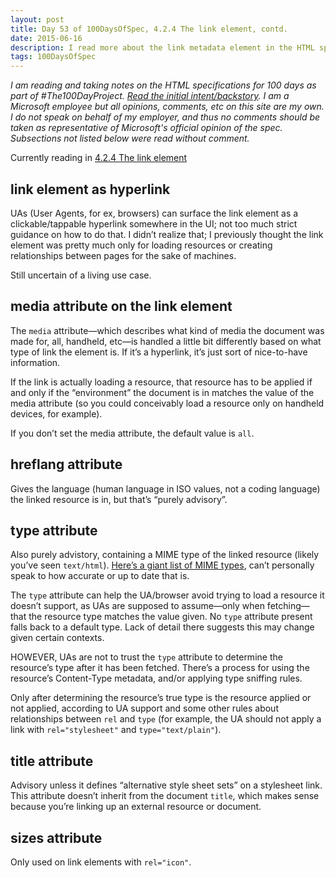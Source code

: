 ```yaml
---
layout: post
title: Day 53 of 100DaysOfSpec, 4.2.4 The link element, contd.
date: 2015-06-16
description: I read more about the link metadata element in the HTML spec.
tags: 100DaysOfSpec
---
```


*I am reading and taking notes on the HTML specifications for 100 days as part of #The100DayProject. [Read the initial intent/backstory](http://melanie-richards.com/blog/100-day-project). I am a Microsoft employee but all opinions, comments, etc on this site are my own. I do not speak on behalf of my employer, and thus no comments should be taken as representative of Microsoft's official opinion of the spec. Subsections not listed below were read without comment.*

Currently reading in [4.2.4 The link element](http://www.w3.org/TR/html5/document-metadata.html#the-link-element)

## link element as hyperlink

UAs (User Agents, for ex, browsers) can surface the link element as a clickable/tappable hyperlink somewhere in the UI; not too much strict guidance on how to do that. I didn’t realize that; I previously thought the link element was pretty much only for loading resources or creating relationships between pages for the sake of machines.

Still uncertain of a living use case.

## media attribute on the link element

The `media` attribute—which describes what kind of media the document was made for, all, handheld, etc—is handled a little bit differently based on what type of link the element is. If it’s a hyperlink, it’s just sort of nice-to-have information.

If the link is actually loading a resource, that resource has to be applied if and only if the “environment” the document is in matches the value of the media attribute (so you could conceivably load a resource only on handheld devices, for example).

If you don’t set the media attribute, the default value is `all`.

## hreflang attribute

Gives the language (human language in ISO values, not a coding language) the linked resource is in, but that’s “purely advisory”.

## type attribute

Also purely advistory, containing a MIME type of the linked resource (likely you’ve seen `text/html`). [Here’s a giant list of MIME types](http://www.freeformatter.com/mime-types-list.html), can’t personally speak to how accurate or up to date that is.

The `type` attribute can help the UA/browser avoid trying to load a resource it doesn’t support, as UAs are supposed to assume—only when fetching—that the resource type matches the value given. No `type` attribute present falls back to a default type. Lack of detail there suggests this may change given certain contexts.

HOWEVER, UAs are not to trust the `type` attribute to determine the resource’s type after it has been fetched. There’s a process for using the resource’s Content-Type metadata, and/or applying type sniffing rules.

Only after determining the resource’s true type is the resource applied or not applied, according to UA support and some other rules about relationships between `rel` and `type` (for example, the UA should not apply a link with `rel="stylesheet"` and `type="text/plain"`).

## title attribute

Advisory unless it defines “alternative style sheet sets” on a stylesheet link. This attribute doesn’t inherit from the document `title`, which makes sense because you’re linking up an external resource or document.

## sizes attribute

Only used on link elements with `rel="icon"`.
